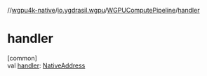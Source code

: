 //[wgpu4k-native](../../../index.md)/[io.ygdrasil.wgpu](../index.md)/[WGPUComputePipeline](index.md)/[handler](handler.md)

# handler

[common]\
val [handler](handler.md): [NativeAddress](../../ffi/-native-address/index.md)